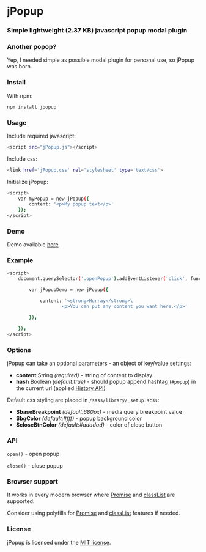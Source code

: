 # jPopup #
### Simple lightweight (2.37 KB) javascript popup modal plugin ###

### Another popop? ###
Yep, I needed simple as possible modal plugin for personal use, so jPopup was born.

### Install ###

With npm:
```sh
npm install jpopup
```

### Usage ###

Include required javascript:
```sh
<script src="jPopup.js"></script>
```

Include css:
```sh
<link href='jPopup.css' rel='stylesheet' type='text/css'>
```
Initialize jPopup:
```sh
<script>
    var myPopup = new jPopup({
    	content: '<p>My popup text</p>'
    });
</script>
```

### Demo ###

Demo available [here](http://www.rvdizajn.com/jpopup/).

### Example ###

```sh
<script>
    document.querySelector('.openPopup').addEventListener('click', function() {

        var jPopupDemo = new jPopup({

            content: '<strong>Hurray</strong>\
                    <p>You can put any content you want here.</p>'

        });

    });
</script>
```

### Options ###

jPopup can take an optional parameters - an object of key/value settings:

- **content** String *(required)* - string of content to display
- **hash** Boolean *(default:true)* - should popup append hashtag (`#popup`) in the current url (applied [History API](https://developer.mozilla.org/en-US/docs/Web/API/History_API))

Default css styling are placed in `/sass/library/_setup.scss`:

- **$baseBreakpoint** *(default:680px)* - media query breakpoint value
- **$bgColor** *(default:#fff)* - popup background color
- **$closeBtnColor** *(default:#adadad)* - color of close button


### API ###

`open()` - open popup

`close()` - close popup


### Browser support ###

It works in every modern browser where [Promise](https://developer.mozilla.org/en-US/docs/Web/JavaScript/Reference/Global_Objects/Promise) and [classList](https://developer.mozilla.org/en-US/docs/Web/API/Element/classList) are supported.

Consider using polyfills for [Promise](https://github.com/stefanpenner/es6-promise) and [classList](https://github.com/eligrey/classList.js/) features if needed.


### License  ###

jPopup is licensed under the [MIT license](http://opensource.org/licenses/MIT).
